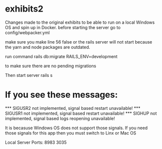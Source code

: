 # exhibits2
Changes made to the original exhibits to be able to run on a local Windows OS and spin up in Docker.
before starting the server go to config/webpacker.yml

make sure you make line 56 false or the rails server will not start because the yarn and node packages are outdated.

run command rails db:migrate RAILS_ENV=development 

to make sure there are no pending migrations

Then start server rails s 

# If you see these messages:
*** SIGUSR2 not implemented, signal based restart unavailable!
*** SIGUSR1 not implemented, signal based restart unavailable!
*** SIGHUP not implemented, signal based logs reopening unavailable!

It is becasuse Windows OS does not support those signals. If you need those signals for this app then you must switch to Linx or Mac OS

Local Server Ports:
8983
3035

